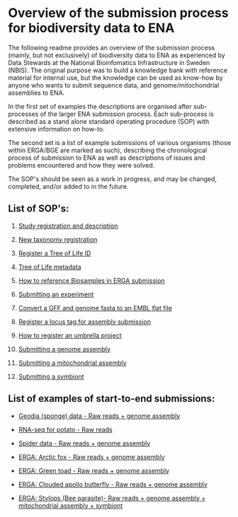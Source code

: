 # Overview of the submission process for biodiversity data to ENA

The following readme provides an overview of the submission process (mainly, but not exclusively) of biodiversity data to ENA as experienced by Data Stewards at the National Bioinfomatics Infrastructure in Sweden (NBIS). The original purpose was to build a knowledge bank with reference material for internal use, but the knowledge can be used as know-how by anyone who wants to submit sequence data, and genome/mitochondrial assemblies to ENA. 

In the first set of examples the descriptions are organised after sub-processes of the larger ENA submission process. Each sub-process is described as a stand alone standard operating procedure (SOP) with extensive information on how-to.

The second set is a list of example submissions of various organisms (those within ERGA/BGE are marked as such), describing the chronological process of submission to ENA as well as descriptions of issues and problems encountered and how they were solved.

The SOP's should be seen as a work in progress, and may be changed, completed, and/or added to in the future.

## List of SOP's:

1. [Study registration and description](https://github.com/NBISweden/data-submission-documentation/blob/95118f344707b3a1003cd153168cb7c08d8ca55f/ENA/SOP/study_registration_and_description.md)

1. [New taxonomy registration](https://github.com/NBISweden/data-submission-documentation/blob/95118f344707b3a1003cd153168cb7c08d8ca55f/ENA/SOP/new_taxonomy.md)

1. [Register a Tree of Life ID](https://github.com/NBISweden/data-submission-documentation/blob/95118f344707b3a1003cd153168cb7c08d8ca55f/ENA/SOP/register_ToLID.md)

1. [Tree of Life metadata](https://github.com/NBISweden/data-submission-documentation/blob/95118f344707b3a1003cd153168cb7c08d8ca55f/ENA/SOP/tree_of_life_metadata_EBP.md)

1. [How to reference Biosamples in ERGA submission](https://github.com/NBISweden/data-submission-documentation/blob/95118f344707b3a1003cd153168cb7c08d8ca55f/ENA/SOP/reference_biosamples_in_erga.md)

1. [Submitting an experiment](https://github.com/NBISweden/data-submission-documentation/blob/7aef3400ec6f5cc56b0d43a0f96c6ea43d80932e/ENA/SOP/experiment-submission.md)

1. [Convert a GFF and genome fasta to an EMBL flat file](https://github.com/NBISweden/data-submission-documentation/blob/98380c7506f43d393948712670912769d9792698/ENA/SOP/GFF3-to-EMBL.md)

1. [Register a locus tag for assembly submission](https://github.com/NBISweden/data-submission-documentation/blob/95118f344707b3a1003cd153168cb7c08d8ca55f/ENA/SOP/locus_tag_registration.md)

1. [How to register an umbrella project](https://github.com/NBISweden/data-submission-documentation/blob/95118f344707b3a1003cd153168cb7c08d8ca55f/ENA/SOP/register_umbrella_project.md])

1. [Submitting a genome assembly](https://github.com/NBISweden/data-submission-documentation/blob/95118f344707b3a1003cd153168cb7c08d8ca55f/ENA/SOP/assembly-submission.md)

1. [Submitting a mitochondrial assembly](https://github.com/NBISweden/data-submission-documentation/blob/95118f344707b3a1003cd153168cb7c08d8ca55f/ENA/SOP/mito_assembly.md)

1. [Submitting a symbiont](https://github.com/NBISweden/data-submission-documentation/blob/95118f344707b3a1003cd153168cb7c08d8ca55f/ENA/SOP/symbiont-submission.md)


## List of examples of start-to-end submissions:

- [Geodia (sponge) data - Raw reads + genome assembly](https://github.com/NBISweden/data-submission-documentation/blob/95118f344707b3a1003cd153168cb7c08d8ca55f/ENA/5894-Geodia-assembly/README.md)

- [RNA-seq for potato - Raw reads](https://github.com/NBISweden/data-submission-documentation/blob/95118f344707b3a1003cd153168cb7c08d8ca55f/ENA/6793-RNAseq-potato/README.md)

- [Spider data - Raw reads + genome assembly](https://github.com/NBISweden/data-submission-documentation/blob/95118f344707b3a1003cd153168cb7c08d8ca55f/ENA/7419-spider-WGS-assembly/README.md)

- [ERGA: Arctic fox - Raw reads + genome assembly](https://github.com/NBISweden/data-submission-documentation/blob/95118f344707b3a1003cd153168cb7c08d8ca55f/ENA/ERGA-arctic-fox/README.md)

- [ERGA: Green toad - Raw reads + genome assembly](https://github.com/NBISweden/data-submission-documentation/blob/95118f344707b3a1003cd153168cb7c08d8ca55f/ENA/ERGA-Bufotes/README.md)

- [ERGA: Clouded apollo butterfly - Raw reads + genome assembly](https://github.com/NBISweden/data-submission-documentation/blob/95118f344707b3a1003cd153168cb7c08d8ca55f/ENA/ERGA-Parnassius/README.md)

- [ERGA: Stylops (Bee parasite)- Raw reads + genome assembly + mitochondrial assembly + symbiont](https://github.com/NBISweden/data-submission-documentation/blob/95118f344707b3a1003cd153168cb7c08d8ca55f/ENA/ERGA-Stylops-ater/README.md)




